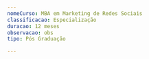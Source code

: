 ```yaml
---
nomeCurso: MBA em Marketing de Redes Sociais
classificacao: Especialização
duracao: 12 meses
observacao: obs
tipo: Pós Graduação

---
```


